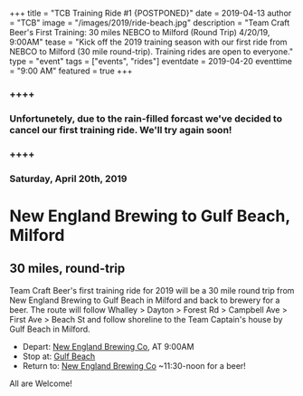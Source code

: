 +++
title =  "TCB Training Ride #1 {POSTPONED}"
date =  2019-04-13
author = "TCB"
image = "/images/2019/ride-beach.jpg"
description = "Team Craft Beer's First Training: 30 miles NEBCO to Milford (Round Trip) 4/20/19, 9:00AM"
tease = "Kick off the 2019 training season with our first ride from NEBCO to Milford (30 mile round-trip). Training rides are open to everyone."
type = "event"
tags = ["events", "rides"]
eventdate = 2019-04-20
eventtime = "9:00 AM"
featured = true
+++

### ++++ 
### Unfortunetely, due to the rain-filled forcast we've decided to cancel our first training ride. We'll try again soon! 
### ++++    

### Saturday, April 20th, 2019

# New England Brewing to Gulf Beach, Milford 

## 30 miles, round-trip

Team Craft Beer's first training ride for 2019 will be a 30 mile round trip from New England Brewing to Gulf Beach in Milford and back to brewery for a beer. The route will follow Whalley > Dayton > Forest Rd > Campbell Ave > First Ave > Beach St and follow shoreline to the Team Captain's house by Gulf Beach in Milford. 

- Depart: [New England Brewing Co][1], AT 9:00AM
- Stop at: [Gulf Beach][2]
- Return to: [New England Brewing Co][1] ~11:30-noon for a beer!

All are Welcome!

[1]:https://goo.gl/maps/ANz88uQGJoK2
[2]:https://goo.gl/maps/696LhAqMmm82